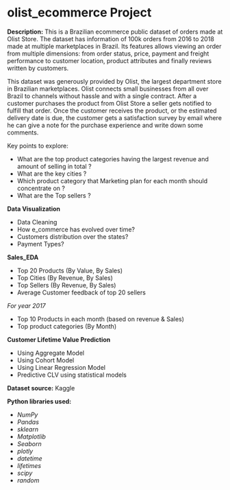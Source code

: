 # olist_ecommerce Project

**Description:** This is a Brazilian ecommerce public dataset of orders made at Olist Store. The dataset has information of 100k orders from 2016 to 2018 made at multiple marketplaces in Brazil. Its features allows viewing an order from multiple dimensions: from order status, price, payment and freight performance to customer location, product attributes and finally reviews written by customers. 

This dataset was generously provided by Olist, the largest department store in Brazilian marketplaces. Olist connects small businesses from all over Brazil to channels without hassle and with a single contract. After a customer purchases the product from Olist Store a seller gets notified to fulfill that order. Once the customer receives the product, or the estimated delivery date is due, the customer gets a satisfaction survey by email where he can give a note for the purchase experience and write down some comments.

Key points to explore:
- What are the top product categories having the largest revenue and amount of selling in total ?
- What are the key cities ?
- Which product category that Marketing plan for each month should concentrate on ?
- What are the Top sellers ?

**Data Visualization**
- Data Cleaning
- How e_commerce has evolved over time?
- Customers distribution over the states?
- Payment Types?

**Sales_EDA**
- Top 20 Products (By Value, By Sales)
- Top Cities (By Revenue, By Sales)
- Top Sellers (By Revenue, By Sales)
- Average Customer feedback of top 20 sellers

*For year 2017*
- Top 10 Products in each month (based on revenue & Sales)
- Top product categories (By Month)

**Customer Lifetime Value Prediction**
- Using Aggregate Model
- Using Cohort Model
- Using Linear Regression Model
- Predictive CLV using statistical models

**Dataset source:** Kaggle

**Python libraries used:**
 - _NumPy_
 - _Pandas_
 - _sklearn_
 - _Matplotlib_
 - _Seaborn_
 - _plotly_
 - _datetime_
 - _lifetimes_
 - _scipy_
 - _random_

